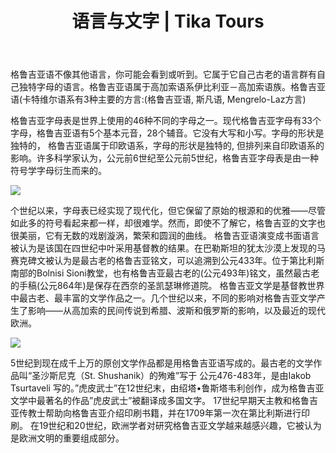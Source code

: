 ﻿---
language: zh
url: language-and-script
heading: 语言与文字
title: 语言与文字 | Tika Tours
---
<div class="row content-row"><!-- 891 (1)-->
<div class="col-xs-12 col-sm-6 col-md-6"><!-- 1232 -->

格鲁吉亚语不像其他语言，你可能会看到或听到。它属于它自己古老的语言群有自己独特字母的语言。格鲁吉亚语属于高加索语系伊比利亚－高加索语族。格鲁吉亚语(卡特维尔语系有3种主要的方言:(格鲁吉亚语, 斯凡语, Mengrelo-Laz方言)

</div>

<div class="col-xs-12 col-sm-6 col-md-6"><!-- 1233 -->

格鲁吉亚字母表是世界上使用的46种不同的字母之一。现代格鲁吉亚字母有33个字母，格鲁吉亚语有5个基本元音，28个辅音。它没有大写和小写。字母的形状是独特的， 格鲁吉亚语属于印欧语系，字母的形状是独特的, 但排列来自印欧语系的影响。许多科学家认为，公元前6世纪至公元前5世纪，格鲁吉亚字母表是由一种符号学字母衍生而来的。

</div>

</div>

<div class="row content-row"><!-- 892 (2)-->
<div class="col-xs-12 col-sm-6 col-md-6"><!-- 1234 -->

![](/library/content/img19.jpg)

个世纪以来，字母表已经实现了现代化，但它保留了原始的根源和的优雅——尽管如此多的符号看起来都一样，却很难学。然而，即使不了解它，格鲁吉亚的文字也很美丽，它有无数的戏剧漩涡，繁荣和圆润的曲线。
格鲁吉亚语演变成书面语言被认为是该国在四世纪中叶采用基督教的结果。在巴勒斯坦的犹太沙漠上发现的马赛克碑文被认为是最古老的格鲁吉亚铭文，可以追溯到公元433年。位于第比利斯南部的Bolnisi Sioni教堂，也有格鲁吉亚最古老的(公元493年)铭文，虽然最古老的手稿(公元864年)是保存在西奈的圣凯瑟琳修道院。
格鲁吉亚文学是基督教世界中最古老、最丰富的文学作品之一。几个世纪以来，不同的影响对格鲁吉亚文学产生了影响——从高加索的民间传说到希腊、波斯和俄罗斯的影响，以及最近的现代欧洲。

</div>

<div class="col-xs-12 col-sm-6 col-md-6"><!-- 1235 -->

![](/library/content/img21.jpg)

5世纪到现在成千上万的原创文学作品都是用格鲁吉亚语写成的。最古老的文学作品叫“圣沙斯尼克（St. Shushanik）的殉难”写于 公元476-483年，是由Iakob Tsurtaveli 写的。”虎皮武士”在12世纪末，由绍塔•鲁斯塔韦利创作，成为格鲁吉亚文学中最著名的作品”虎皮武士”被翻译成多国文字。
17世纪早期天主教和格鲁吉亚传教士帮助向格鲁吉亚介绍印刷书籍，并在1709年第一次在第比利斯进行印刷。
在19世纪和20世纪，欧洲学者对研究格鲁吉亚文学越来越感兴趣，它被认为是欧洲文明的重要组成部分。

</div>

</div>


